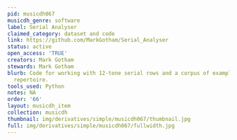 ```yaml
---
pid: musicdh067
musicdh_genre: software
label: Serial Analyser
claimed_category: dataset and code
link: https://github.com/MarkGotham/Serial_Analyser
status: active
open_access: 'TRUE'
creators: Mark Gotham
stewards: Mark Gotham
blurb: Code for working with 12-tone serial rows and a corpus of examples from the
  repertoire.
tools_used: Python
notes: NA
order: '66'
layout: musicdh_item
collection: musicdh
thumbnail: img/derivatives/simple/musicdh067/thumbnail.jpg
full: img/derivatives/simple/musicdh067/fullwidth.jpg
---
```

